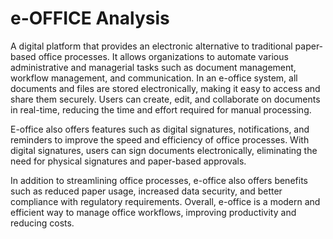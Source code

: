 # e-OFFICE Analysis
A digital platform that provides an electronic alternative to traditional paper-based office processes. It allows organizations to automate various administrative and managerial tasks such as document management, workflow management, and communication.
In an e-office system, all documents and files are stored electronically, making it easy to access and share them securely. Users can create, edit, and collaborate on documents in real-time, reducing the time and effort required for manual processing.

E-office also offers features such as digital signatures, notifications, and reminders to improve the speed and efficiency of office processes. With digital signatures, users can sign documents electronically, eliminating the need for physical signatures and paper-based approvals.

In addition to streamlining office processes, e-office also offers benefits such as reduced paper usage, increased data security, and better compliance with regulatory requirements. Overall, e-office is a modern and efficient way to manage office workflows, improving productivity and reducing costs.




